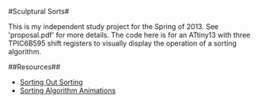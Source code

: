 #Sculptural Sorts#

This is my independent study project for the Spring of 2013.  See 'proposal.pdf'
for more details.  The code here is for an ATtiny13 with three TPIC6B595 shift
registers to visually display the operation of a sorting algorithm.

##Resources##
*   [Sorting Out Sorting](http://youtu.be/SJwEwA5gOkM)
*   [Sorting Algorithm Animations](http://www.sorting-algorithms.com/)
